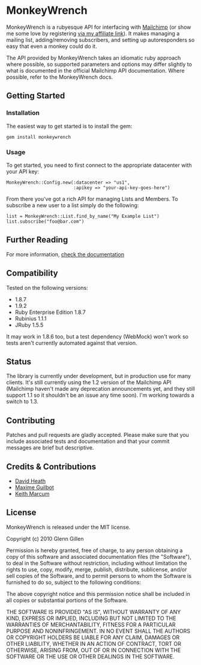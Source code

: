 # MonkeyWrench
MonkeyWrench is a rubyesque API for interfacing with [Mailchimp](http://www.mailchimp.com) (or show me some love by registering [via my affiliate link](http://eepurl.com/Ge71)). It makes managing a mailing list, adding/removing subscribers, and setting up autoresponders so easy that even a monkey could do it.

The API provided by MonkeyWrench takes an idiomatic ruby approach where possible, so supported parameters and options may differ slightly to what is documented in the official Mailchimp API documentation. Where possible, refer to the MonkeyWrench docs.

## Getting Started

### Installation

The easiest way to get started is to install the gem:

    gem install monkeywrench
    
### Usage

To get started, you need to first connect to the appropriate datacenter with your API key:

    MonkeyWrench::Config.new(:datacenter => "us1", 
                             :apikey => "your-api-key-goes-here")

From there you've got a rich API for managing Lists and Members. To subscribe a new user to a list simply do the following:

    list = MonkeyWrench::List.find_by_name("My Example List")
    list.subscribe("foo@bar.com")
    
## Further Reading

For more information, [check the documentation](http://rdoc.info/projects/rubypond/monkeywrench)

## Compatibility

Tested on the following versions:

* 1.8.7
* 1.9.2
* Ruby Enterprise Edition 1.8.7
* Rubinius 1.1.1
* JRuby 1.5.5

It may work in 1.8.6 too, but a test dependency (WebMock) won't work so tests aren't currently automated against that version.

## Status

The library is currently under development, but in production use for many clients. It's still currently using the 1.2 version of the Mailchimp API (Mailchimp haven't made any deprecation announcements yet, and they still support 1.1 so it shouldn't be an issue any time soon). I'm working towards a switch to 1.3.

## Contributing

Patches and pull requests are gladly accepted. Please make sure that you include associated tests and documentation and that your commit messages are brief but descriptive.

## Credits & Contributions

* [David Heath](https://davidheath.org/)
* [Maxime Guilbot](https://github.com/maxime)
* [Keith Marcum](https://github.com/kamarcum)

## License

MonkeyWrench is released under the MIT license.

Copyright (c) 2010 Glenn Gillen

Permission is hereby granted, free of charge, to any person obtaining a copy
of this software and associated documentation files (the "Software"), to deal
in the Software without restriction, including without limitation the rights
to use, copy, modify, merge, publish, distribute, sublicense, and/or sell
copies of the Software, and to permit persons to whom the Software is
furnished to do so, subject to the following conditions:

The above copyright notice and this permission notice shall be included in
all copies or substantial portions of the Software.

THE SOFTWARE IS PROVIDED "AS IS", WITHOUT WARRANTY OF ANY KIND, EXPRESS OR
IMPLIED, INCLUDING BUT NOT LIMITED TO THE WARRANTIES OF MERCHANTABILITY,
FITNESS FOR A PARTICULAR PURPOSE AND NONINFRINGEMENT. IN NO EVENT SHALL THE
AUTHORS OR COPYRIGHT HOLDERS BE LIABLE FOR ANY CLAIM, DAMAGES OR OTHER
LIABILITY, WHETHER IN AN ACTION OF CONTRACT, TORT OR OTHERWISE, ARISING FROM,
OUT OF OR IN CONNECTION WITH THE SOFTWARE OR THE USE OR OTHER DEALINGS IN
THE SOFTWARE.